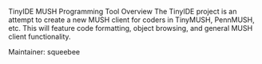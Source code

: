 TinyIDE MUSH Programming Tool Overview
The TinyIDE project is an attempt to create a new MUSH client for coders in TinyMUSH, PennMUSH, etc. This will feature code formatting, object browsing, and general MUSH client functionality.

Maintainer: squeebee
